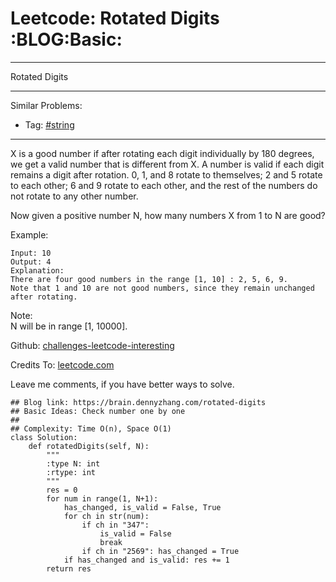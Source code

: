 # Leetcode: Rotated Digits     :BLOG:Basic:


---

Rotated Digits  

---

Similar Problems:  
-   Tag: [#string](https://brain.dennyzhang.com/tag/string)

---

X is a good number if after rotating each digit individually by 180 degrees, we get a valid number that is different from X. A number is valid if each digit remains a digit after rotation. 0, 1, and 8 rotate to themselves; 2 and 5 rotate to each other; 6 and 9 rotate to each other, and the rest of the numbers do not rotate to any other number.  

Now given a positive number N, how many numbers X from 1 to N are good?  

Example:  

    Input: 10
    Output: 4
    Explanation: 
    There are four good numbers in the range [1, 10] : 2, 5, 6, 9.
    Note that 1 and 10 are not good numbers, since they remain unchanged after rotating.

Note:  
N  will be in range [1, 10000].  

Github: [challenges-leetcode-interesting](https://github.com/DennyZhang/challenges-leetcode-interesting/tree/master/rotated-digits)  

Credits To: [leetcode.com](https://leetcode.com/problems/rotated-digits/description/)  

Leave me comments, if you have better ways to solve.  

    ## Blog link: https://brain.dennyzhang.com/rotated-digits
    ## Basic Ideas: Check number one by one
    ##
    ## Complexity: Time O(n), Space O(1)
    class Solution:
        def rotatedDigits(self, N):
            """
            :type N: int
            :rtype: int
            """
            res = 0
            for num in range(1, N+1):
                has_changed, is_valid = False, True
                for ch in str(num):
                    if ch in "347":
                        is_valid = False
                        break
                    if ch in "2569": has_changed = True
                if has_changed and is_valid: res += 1
            return res